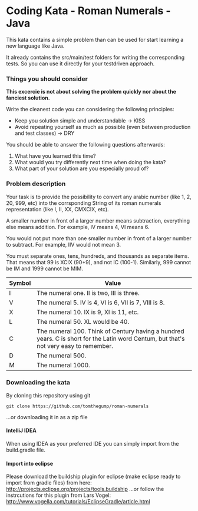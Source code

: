 Coding Kata - Roman Numerals - Java
===
This kata contains a simple problem than can be used for start learning a new language like Java.

It already contains the src/main/test folders for writing the corresponding tests.
So you can use it directly for your testdriven approach.

### Things you should consider
**This excercie is not about solving the problem quickly nor about the fanciest solution.**

Write the cleanest code you can considering the following principles:
* Keep you solution simple and understandable -> KISS
* Avoid repeating yourself as much as possible (even between production and test classes) -> DRY

You should be able to answer the following questions afterwards:
1. What have you learned this time?
2. What would you try differently next time when doing the kata?
3. What part of your solution are you especially proud of?

### Problem description
Your task is to provide the possibility to convert any arabic number (like 1, 2, 20, 999, etc) into the corrsponding String of its roman numerals representation (like I, II, XX, CMXCIX, etc).

A smaller number in front of a larger number means subtraction, everything else means addition. For example, IV means 4, VI means 6.

You would not put more than one smaller number in front of a larger number to subtract. For example, IIV would not mean 3.

You must separate ones, tens, hundreds, and thousands as separate items. That means that 99 is XCIX (90+9), and not IC (100-1). Similarly, 999 cannot be IM and 1999 cannot be MIM.

|Symbol|Value|
|------|-----|
|I| 	The numeral one. II is two, III is three.|
|V| 	The numeral 5. IV is 4, VI is 6, VII is 7, VIII is 8.|
|X| 	The numeral 10. IX is 9, XI is 11, etc.|
|L| 	The numeral 50. XL would be 40.|
|C| 	The numeral 100. Think of Century having a hundred years. C is short for the Latin word Centum, but that's not very easy to remember.|
|D| 	The numeral 500.|
|M| 	The numeral 1000.|


### Downloading the kata
By cloning this repository using git
```
git clone https://github.com/tomthegump/roman-numerals
```
...or downloading it in as a zip file

#### IntelliJ IDEA
When using IDEA as your preferred IDE you can simply import from the build.gradle file.

#### Import into eclipse
Please download the buildship plugin for eclipse (make eclipse ready to import from gradle files) from here: http://projects.eclipse.org/projects/tools.buildship
...or follow the instrcutions for this plugin from Lars Vogel:
http://www.vogella.com/tutorials/EclipseGradle/article.html
